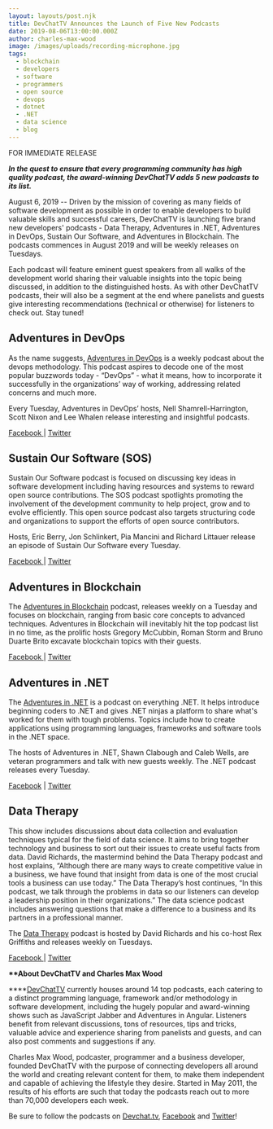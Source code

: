 ```yaml
---
layout: layouts/post.njk
title: DevChatTV Announces the Launch of Five New Podcasts
date: 2019-08-06T13:00:00.000Z
author: charles-max-wood
image: /images/uploads/recording-microphone.jpg
tags:
  - blockchain
  - developers
  - software
  - programmers
  - open source
  - devops
  - dotnet
  - .NET
  - data science
  - blog
---
```

FOR IMMEDIATE RELEASE



**_In the quest to ensure that every programming community has high quality podcast, the award-winning DevChatTV adds 5 new podcasts to its list._**



August 6, 2019 -- Driven by the mission of covering as many fields of software development as possible in order to enable developers to build valuable skills and successful careers, DevChatTV is launching five brand new developers' podcasts - Data Therapy, Adventures in .NET, Adventures in DevOps, Sustain Our Software, and Adventures in Blockchain. The podcasts commences in August 2019 and will be weekly releases on Tuesdays. 



Each podcast will feature eminent guest speakers from all walks of the development world sharing their valuable insights into the topic being discussed, in addition to the distinguished hosts. As with other DevChatTV podcasts, their will also be a segment at the end where panelists and guests give interesting recommendations (technical or otherwise) for listeners to check out. Stay tuned!



## Adventures in DevOps

As the name suggests, [Adventures in DevOps](https://www.facebook.com/Adventures-in-DevOps-345350773046268/) is a weekly podcast about the devops methodology. This podcast aspires to decode one of the most popular buzzwords today - “DevOps” - what it means, how to incorporate it successfully in the organizations’ way of working, addressing related concerns and much more.



Every Tuesday, Adventures in DevOps’ hosts, Nell Shamrell-Harrington, Scott Nixon and Lee Whalen release interesting and insightful podcasts. 

[Facebook ](https://www.facebook.com/Adventures-in-DevOps-345350773046268/)|  [Twitter
](https://twitter.com/DevOpsPodcast)



## Sustain Our Software (SOS)

Sustain Our Software podcast is focused on discussing key ideas in software development including having resources and systems to reward open source contributions. The SOS podcast spotlights promoting the involvement of the development community to help project, grow and to evolve efficiently. This open source podcast also targets structuring code and organizations to support the efforts of open source contributors. 



Hosts, Eric Berry, Jon Schlinkert, Pia Mancini and Richard Littauer release an episode of Sustain Our Software every Tuesday.

[Facebook ](https://www.facebook.com/Sustain-Our-Software-SOS-857471391289849/)|  [Twitter](https://twitter.com/sos_opensource)



## Adventures in Blockchain

The [Adventures in Blockchain](https://devchat.tv/adventures-in-blockchain) podcast, releases weekly on a Tuesday and focuses on blockchain, ranging from basic core concepts to advanced techniques. Adventures in Blockchain will inevitably hit the top podcast list in no time, as the prolific hosts Gregory McCubbin, Roman Storm and Bruno Duarte Brito excavate blockchain topics with their guests.

[Facebook ](https://www.facebook.com/Adventures-in-Blockchain-1180850735452512/)|  [Twitter
](https://twitter.com/adv_blockchain)



## Adventures in .NET

The [Adventures in .NET](https://devchat.tv/adventures-in-dotnet) is a podcast on everything .NET. It helps introduce beginning coders to .NET and gives .NET ninjas a platform to share what's worked for them with tough problems. Topics include how to create applications using programming languages, frameworks and software tools in the .NET space. 



The hosts of Adventures in .NET, Shawn Clabough and Caleb Wells, are veteran programmers and talk with new guests weekly. The .NET podcast releases every Tuesday.

[Facebook](https://www.facebook.com/Adventures-in-NET-373059030062837/) |  [Twitter](https://twitter.com/adventures_net)



## Data Therapy

This show includes discussions about data collection and evaluation techniques typical for the field of data science. It aims to bring together technology and business to sort out their issues to create useful facts from data. David Richards, the mastermind behind the Data Therapy podcast and host explains, “Although there are many ways to create competitive value in a business, we have found that insight from data is one of the most crucial tools a business can use today.” The Data Therapy’s host continues, “In this podcast, we talk through the problems in data so our listeners can develop a leadership position in their organizations.” The data science podcast includes answering questions that make a difference to a business and its partners in a professional manner. 



The [Data Therapy](https://devchat.tv/) podcast is hosted by David Richards and his co-host Rex Griffiths and releases weekly on Tuesdays.

[Facebook ](https://www.facebook.com/Data-Therapy-470299020402784/)|  [Twitter
](https://twitter.com/devchattv)



**\*\*About DevChatTV and Charles Max Wood**

****[DevChatTV](https://devchat.tv/) currently houses around 14 top podcasts, each catering to a distinct programming language, framework and/or methodology in software development, including the hugely popular and award-winning shows such as JavaScript Jabber and Adventures in Angular. Listeners benefit from relevant discussions, tons of resources, tips and tricks, valuable advice and experience sharing from panelists and guests, and can also post comments and suggestions if any. 



Charles Max Wood, podcaster, programmer and a business developer, founded DevChatTV with the purpose of connecting developers all around the world and creating relevant content for them, to make them independent and capable of achieving the lifestyle they desire. Started in May 2011, the results of his efforts are such that today the podcasts reach out to more than 70,000 developers each week. 

Be sure to follow the podcasts on [Devchat.tv](https://devchat.tv/), [Facebook](https://www.facebook.com/DevChattv) and [Twitter](https://twitter.com/devchattv)!
